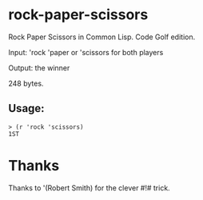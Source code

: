 # rock-paper-scissors
Rock Paper Scissors in Common Lisp. Code Golf edition.

Input:  'rock 'paper or 'scissors for both players

Output: the winner

248 bytes.

## Usage:
    > (r 'rock 'scissors)
    1ST

# Thanks
Thanks to '(Robert Smith) for the clever #!# trick.
